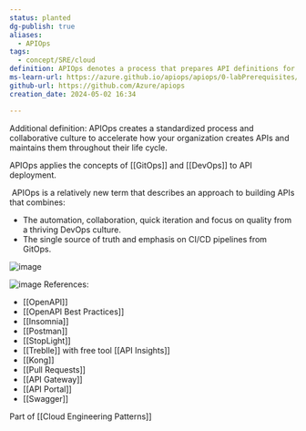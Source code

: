 ```yaml
---
status: planted
dg-publish: true
aliases:
  - APIOps
tags:
  - concept/SRE/cloud
definition: APIOps denotes a process that prepares API definitions for deployment. This process is supposed to ensure that the definitions are valid and tested on the base of the API guideline.
ms-learn-url: https://azure.github.io/apiops/apiops/0-labPrerequisites/
github-url: https://github.com/Azure/apiops
creation_date: 2024-05-02 16:34

---
```

Additional definition: APIOps creates a standardized process and collaborative culture to accelerate how your organization creates APIs and maintains them throughout their life cycle.

APIOps applies the concepts of [[GitOps]] and [[DevOps]] to API deployment.

 APIOps is a relatively new term that describes an approach to building APIs that combines:

- The automation, collaboration, quick iteration and focus on quality from a thriving DevOps culture.
- The single source of truth and emphasis on CI/CD pipelines from GitOps.

![image](https://filedn.eu/lLCDT28fW4ahdtipln72iIF/public-vault-media/images/ApiOps-flow.webp)

![image](https://filedn.eu/lLCDT28fW4ahdtipln72iIF/public-vault-media/images/ApiOps.gif)
References:
- [[OpenAPI]]
- [[OpenAPI Best Practices]]
- [[Insomnia]]
- [[Postman]]
- [[StopLight]]
- [[Treblle]] with free tool [[API Insights]]
- [[Kong]]
- [[Pull Requests]]
- [[API Gateway]]
- [[API Portal]]
- [[Swagger]]


Part of [[Cloud Engineering Patterns]]